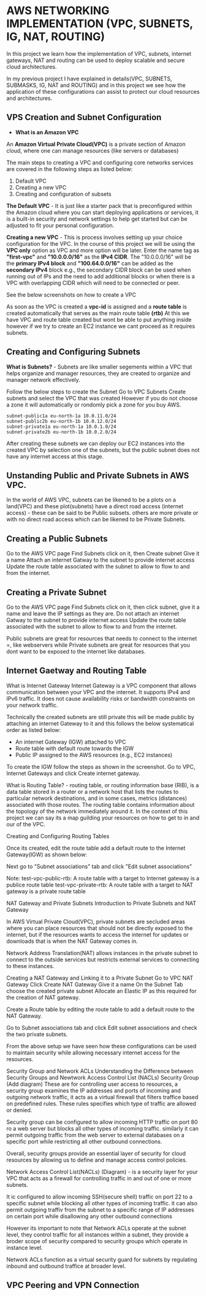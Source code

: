 # AWS NETWORKING IMPLEMENTATION (VPC, SUBNETS, IG, NAT, ROUTING)

In this project we learn how the implementation of VPC, subnets, internet gateways, NAT and routing can be used to deploy scalable and secure cloud architectures.

In my previous project I have explained in details(VPC, SUBNETS, SUBMASKS, IG, NAT and ROUTING) and in this project we see how the application of these configurations can assist to protect our cloud resources and architectures.

## VPS Creation and Subnet Configuration
* **What is an Amazon VPC**

An **Amazon Virtual Private Cloud(VPC)** is a private section of Amazon cloud, where one can manage resources (like servers or databases)
 
The main steps to creating a VPC and configuring core networks services are covered in the following steps as listed below:
1. Default VPC
2. Creating a new VPC
3. Creating and configuration of subsets

**The Default VPC** - It is just like a starter pack that is preconfigured within the Amazon cloud where you can start deploying applications or services, it is a built-in security and network settings to help get started but can be adjusted to fit your personal configuration.

**Creating a new VPC** - This is process involves setting up your choice configuration for the VPC. In the course of this project we will be using the **VPC only** option as VPC and more option will be later.
Enter the name tag as **"first-vpc"** and **"10.0.0.0/16"** as the **IPv4 CIDR**. The "10.0.0.0/16" will be the **primary IPv4 block** and **"100.64.0.0/16"** can be added as the **secondary IPv4** block e.g., the secondary CIDR block can be used when running out of IPs and the need to add additional blocks or when there is a VPC with overlapping CIDR which will need to be connected or peer.
   
See the below screenshots on how to create a VPC

As soon as the VPC is created a **vpc-id** is assigned and a **route table** is created automatically that serves as the main route table **(rtb)**
At this we have VPC and route table created but wont be able to put anything inside however if we try to create an EC2 instance we cant proceed as it requires subnets. 

Creating and Configuring Subnets
---------------------------------
**What is Subnets?** - Subnets are like smaller segements within a VPC that helps organize and manager resources, they are created to organize and manager network effectively.

Follow the below steps to create the Subnet
Go to VPC
Subnets
Create subnets and select the VPC that was created
However if you do not choose a zone it will automatically or rondomly pick a zone for you buy AWS.

```
subnet-public1a eu-north-1a 10.0.11.0/24
subnet-public2b eu-north-1b 10.0.12.0/24
subnet-private1a eu-north-1a 10.0.1.0/24
subnet-private2b eu-north-1b 10.0.2.0/24
```

After creating these subnets we can deploy our EC2 instances into the created VPC by selection one of the subnets, but the public subnet does not have any internet access at this stage. 

Unstanding Public and Private Subnets in AWS VPC.
------------------------------------------------
In the world of AWS VPC, subnets can be likened to be a plots on a land(VPC) and these plot(subnets) have a direct road access (internet access) - these can be said to be Public subsets. others are more private or with no direct road access which can be likened to be Private Subnets.

Creating a Public Subnets
-------------------------
Go to the AWS VPC page 
Find Subnets click on it, then Create subnet
Give it a name 
Attach an internet Gatway to the subnet to provide internet access
Update the route table associated with the subnet to allow to flow to and from the internet.

Creating a Private Subnet
-------------------------
Go to the AWS VPC page 
Find Subnets click on it, then click subnet, give it a name  and leave the IP settings as they are.
Do not attach an internet Gatway to the subnet to provide internet access
Update the route table associated with the subnet to allow to flow to and from the internet.

Public subnets are great for resources that needs to connect to the internet =, like webservers while Private subnets are great for resources that you dont want to be exposed to the internet like databases.

Internet Gaetway and Routing Table
---------------------------------
What is Internet Gateway
Internet Gateway is a VPC component that allows communication between your VPC and the internet. It supports IPv4 and IPv6 traffic. It does not cause availability risks or bandwidth constraints on your network traffic.

Technically the created subnets are still private this will be made public by attaching an internet Gateway to it and this follows the below systematical order as listed below:
* An internet Gateway (IGW) attached to VPC
* Route table with default route towards the IGW
* Public IP assigned to the AWS resources (e.g., EC2 instances)

To create the IGW follow the steps as shown in the screenshot.
Go to VPC, Internet Gateways and click Create internet gateway.

What is Routing Table? - routing table, or routing information base (RIB), is a data table stored in a router or a network host that lists the routes to particular network destinations, and in some cases, metrics (distances) associated with those routes. The routing table contains information about the topology of the network immediately around it. In the context of this project we can say its a map guilding your resources on how to get to in and our of the VPC.

Creating and Configuring Routing Tables

Once its created, edit the route table add a default route to the Internet Gateway(IGW) as shown below:

Next go to "Subnet associations" tab and click "Edit subnet associations"

Note: 
test-vpc-public-rtb: A route table with a target to Internet gateway is a publice route table
test-vpc-private-rtb: A route table with a target to NAT gateway is a private route table


NAT Gateway and Private Subnets
Introduction to Private Subnets and NAT Gateway

In AWS Virtual Private Cloud(VPC), private subnets are secluded areas where you can place resources that should not be directly exposed to the internet, but if the resources wants to access the internet for updates or downloads that is when the NAT Gateway comes in.

Network Address Translation(NAT) allows instances in the private subnet to connect to the outside services but restricts external services to connecting to these instances.

Creating a NAT Gateway and Linking it to a Private Subnet
Go to VPC
NAT Gateway 
Click Create NAT Gateway 
Give it a name
On the Subnet Tab choose the created private subnet
Allocate an Elastic IP as this required for the creation of NAT gateway.

Create a Route table by editing the route table to add a default route to the NAT Gateway.

Go to Subnet associations tab and click Edit subnet associations and check the two private subnets.

From the above setup we have seen how these configurations can be used to maintain security while allowing necessary internet access for the resources.


Security Group and Network ACLs
Understanding the Difference between Security Groups and Newtwork Access Control List (NACLs)
Security Group (Add diagram) These are for controlling user access to resources, a security group examines the IP addresses and ports of incoming and outgoing network traffic, it acts as a virtual firewall that filters traffice based on predefined rules. These rules specifies which type of traffic are allowed or denied.

Security group can be configured to allow incoming HTTP traffic on port 80 ro a web server but blocks all other types of incoming traffic. similarly it can permit outgoing traffic from the web server to external databases on a specific port while restricting all other outbound connections. 

Overall, security groups provide an essential layer of security for cloud resources by allowing us to define and manage access control policies.

Network Access Control List(NACLs) (Diagram) -  is a security layer for your VPC that acts as a firewall for controlling traffic in and out of one or more subnets.

It ic configured to allow incoming SSH(secure shell) traffic on port 22 to a specific subnet while blocking all other types of incoming traffic. it can also permit outgoing traffiv from the subnet to a specific range of IP addresses on certain port while disallowing any other outbound connections

However its important to note that Network ACLs operate at the subnet level, they control traffic for all instances within a subnet, they provide a broder scope of security compared to security groups which operate in instance level.

Network ACLs function as a virtual security guard for subnets by regulating inbound and outbound traffice at broader level.

VPC Peering and VPN Connection
-----------------------------